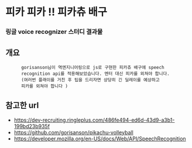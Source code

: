 # 피카 피카 !! 피카츄 배구 
### 링글 voice recognizer 스터디 결과물
       
## 개요 

          gorisanson님이 역엔지니어링으로 js로 구현한 피카츄 배구에 speech
          recognition api를 적용해보았습니다. 엔터 대신 피카를 외쳐야 합니다.
          (여러번 플래이를 거친 후 팁을 드리자면 상당히 긴 딜레이를 예상하고
          피카를 외쳐야 합니다 )

## 참고한 url

- https://dev-recruiting.ringleplus.com/486fe494-ed6d-43d9-a3b1-199bd23b935f
- https://github.com/gorisanson/pikachu-volleyball
- https://developer.mozilla.org/en-US/docs/Web/API/SpeechRecognition